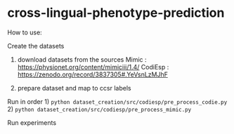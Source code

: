 # cross-lingual-phenotype-prediction



How to use: 

Create the datasets 

1. download datasets from the sources 
Mimic : https://physionet.org/content/mimiciii/1.4/
CodiEsp : https://zenodo.org/record/3837305#.YeVsnLzMJhF 

2. prepare dataset and map to ccsr labels 

Run in order 1)  `python dataset_creation/src/codiesp/pre_process_codie.py`
             2)  `python dataset_creation/src/codiesp/pre_process_mimic.py`


Run experiments 



    
